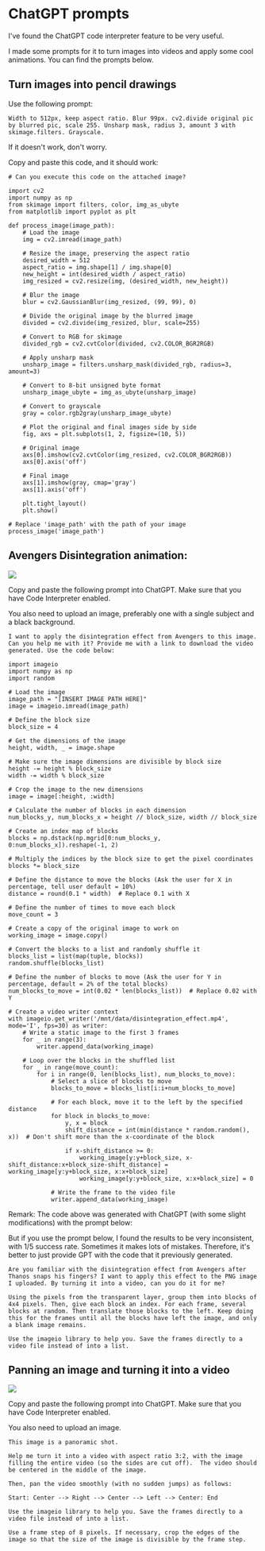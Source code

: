 # ChatGPT prompts

I've found the ChatGPT code interpreter feature to be very useful.

I made some prompts for it to turn images into videos and apply some cool animations. You can find the prompts below.

## Turn images into pencil drawings

Use the following prompt:

```
Width to 512px, keep aspect ratio. Blur 99px. cv2.divide original pic by blurred pic, scale 255. Unsharp mask, radius 3, amount 3 with skimage.filters. Grayscale.
```

If it doesn't work, don't worry. 

Copy and paste this code, and it should work:

```
# Can you execute this code on the attached image?

import cv2
import numpy as np
from skimage import filters, color, img_as_ubyte
from matplotlib import pyplot as plt

def process_image(image_path):
    # Load the image
    img = cv2.imread(image_path)

    # Resize the image, preserving the aspect ratio
    desired_width = 512
    aspect_ratio = img.shape[1] / img.shape[0]
    new_height = int(desired_width / aspect_ratio)
    img_resized = cv2.resize(img, (desired_width, new_height))

    # Blur the image
    blur = cv2.GaussianBlur(img_resized, (99, 99), 0)

    # Divide the original image by the blurred image
    divided = cv2.divide(img_resized, blur, scale=255)

    # Convert to RGB for skimage
    divided_rgb = cv2.cvtColor(divided, cv2.COLOR_BGR2RGB)

    # Apply unsharp mask
    unsharp_image = filters.unsharp_mask(divided_rgb, radius=3, amount=3)

    # Convert to 8-bit unsigned byte format
    unsharp_image_ubyte = img_as_ubyte(unsharp_image)

    # Convert to grayscale
    gray = color.rgb2gray(unsharp_image_ubyte)

    # Plot the original and final images side by side
    fig, axs = plt.subplots(1, 2, figsize=(10, 5))

    # Original image
    axs[0].imshow(cv2.cvtColor(img_resized, cv2.COLOR_BGR2RGB))
    axs[0].axis('off')

    # Final image
    axs[1].imshow(gray, cmap='gray')
    axs[1].axis('off')

    plt.tight_layout()
    plt.show()

# Replace 'image_path' with the path of your image
process_image('image_path')
```


## Avengers Disintegration animation:

<img src="Images/disintegration_animation.gif">

Copy and paste the following prompt into ChatGPT. Make sure that you have Code Interpreter enabled.

You also need to upload an image, preferably one with a single subject and a black background.

```
I want to apply the disintegration effect from Avengers to this image. Can you help me with it? Provide me with a link to download the video generated. Use the code below:

import imageio
import numpy as np
import random

# Load the image
image_path = "[INSERT IMAGE PATH HERE]"
image = imageio.imread(image_path)

# Define the block size
block_size = 4

# Get the dimensions of the image
height, width, _ = image.shape

# Make sure the image dimensions are divisible by block size
height -= height % block_size
width -= width % block_size

# Crop the image to the new dimensions
image = image[:height, :width]

# Calculate the number of blocks in each dimension
num_blocks_y, num_blocks_x = height // block_size, width // block_size

# Create an index map of blocks
blocks = np.dstack(np.mgrid[0:num_blocks_y, 0:num_blocks_x]).reshape(-1, 2)

# Multiply the indices by the block size to get the pixel coordinates
blocks *= block_size

# Define the distance to move the blocks (Ask the user for X in percentage, tell user default = 10%)
distance = round(0.1 * width)  # Replace 0.1 with X

# Define the number of times to move each block
move_count = 3

# Create a copy of the original image to work on
working_image = image.copy()

# Convert the blocks to a list and randomly shuffle it
blocks_list = list(map(tuple, blocks))
random.shuffle(blocks_list)

# Define the number of blocks to move (Ask the user for Y in percentage, default = 2% of the total blocks)
num_blocks_to_move = int(0.02 * len(blocks_list))  # Replace 0.02 with Y

# Create a video writer context
with imageio.get_writer('/mnt/data/disintegration_effect.mp4', mode='I', fps=30) as writer:
    # Write a static image to the first 3 frames
    for _ in range(3):
        writer.append_data(working_image)

    # Loop over the blocks in the shuffled list
    for _ in range(move_count):
        for i in range(0, len(blocks_list), num_blocks_to_move):
            # Select a slice of blocks to move
            blocks_to_move = blocks_list[i:i+num_blocks_to_move]

            # For each block, move it to the left by the specified distance
            for block in blocks_to_move:
                y, x = block
                shift_distance = int(min(distance * random.random(), x))  # Don't shift more than the x-coordinate of the block

                if x-shift_distance >= 0:
                    working_image[y:y+block_size, x-shift_distance:x+block_size-shift_distance] = working_image[y:y+block_size, x:x+block_size]
                    working_image[y:y+block_size, x:x+block_size] = 0

            # Write the frame to the video file
            writer.append_data(working_image)
```

Remark: The code above was generated with ChatGPT (with some slight modifications) with the prompt below:

But if you use the prompt below, I found the results to be very inconsistent, with 1/5 success rate. Sometimes it makes lots of mistakes. Therefore, it's better to just provide GPT with the code that it previously generated.

```
Are you familiar with the disintegration effect from Avengers after Thanos snaps his fingers? I want to apply this effect to the PNG image I uploaded. By turning it into a video, can you do it for me?

Using the pixels from the transparent layer, group them into blocks of 4x4 pixels. Then, give each block an index. For each frame, several blocks at random. Then translate those blocks to the left. Keep doing this for the frames until all the blocks have left the image, and only a blank image remains.

Use the imageio library to help you. Save the frames directly to a video file instead of into a list.
```

## Panning an image and turning it into a video

<img src="Images/food_animation.gif">

Copy and paste the following prompt into ChatGPT. Make sure that you have Code Interpreter enabled.

You also need to upload an image.

```
This image is a panoramic shot. 

Help me turn it into a video with aspect ratio 3:2, with the image filling the entire video (so the sides are cut off).  The video should be centered in the middle of the image.

Then, pan the video smoothly (with no sudden jumps) as follows:

Start: Center --> Right --> Center --> Left --> Center: End

Use the imageio library to help you. Save the frames directly to a video file instead of into a list.

Use a frame step of 8 pixels. If necessary, crop the edges of the image so that the size of the image is divisible by the frame step.
```
